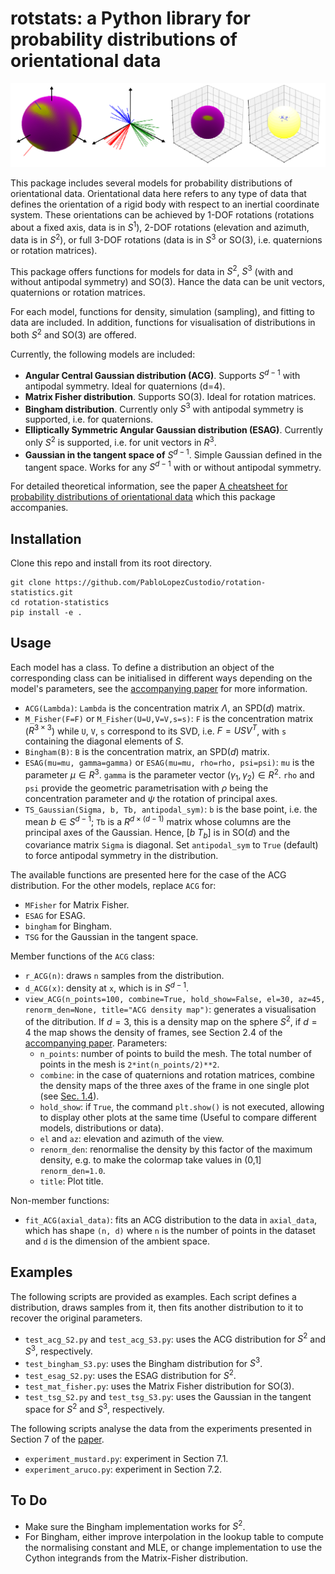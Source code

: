 # rotstats: a Python library for probability distributions of orientational data

![cover](images/intro.png)

This package includes several models for probability distributions of orientational data. Orientational data here refers to any type of data that defines the orientation of a rigid body with respect to an inertial coordinate system. These orientations can be achieved by 1-DOF rotations (rotations about a fixed axis, data is in $S^1$), 2-DOF rotations (elevation and azimuth, data is in $S^2$), or full 3-DOF rotations (data is in $S^3$ or SO(3), i.e. quaternions or rotation matrices).

This package offers functions for models for data in $S^2$, $S^3$ (with and without antipodal symmetry) and SO(3). Hance the data can be unit vectors, quaternions or rotation matrices.

For each model, functions for density, simulation (sampling), and fitting to data are included. In addition, functions for visualisation of distributions in both $S^2$ and SO(3) are offered.

Currently, the following models are included:

- **Angular Central Gaussian distribution (ACG)**. Supports $S^{d-1}$ with antipodal symmetry. Ideal for quaternions (d=4).
- **Matrix Fisher distribution**. Supports SO(3). Ideal for rotation matrices.
- **Bingham distribution**. Currently only $S^3$ with antipodal symmetry is supported, i.e. for quaternions.
- **Elliptically Symmetric Angular Gaussian distribution (ESAG)**. Currently only $S^2$ is supported, i.e. for unit vectors in $R^3$. 
- **Gaussian in the tangent space of** $S^{d-1}$. Simple Gaussian defined in the tangent space. Works for any $S^{d-1}$ with or without antipodal symmetry.

For detailed theoretical information, see the paper [A cheatsheet for probability distributions of orientational data](https://arxiv.org/abs/2412.08934) which this package accompanies.

## Installation

Clone this repo and install from its root directory.

```
git clone https://github.com/PabloLopezCustodio/rotation-statistics.git
cd rotation-statistics
pip install -e .
```

## Usage

Each model has a class. To define a distribution an object of the corresponding class can be initialised in different ways depending on the model's parameters, see the [accompanying paper](https://arxiv.org/abs/2412.08934) for more information.
- `ACG(Lambda)`: `Lambda` is the concentration matrix $\Lambda$, an SPD($d$) matrix.
- `M_Fisher(F=F)` or `M_Fisher(U=U,V=V,s=s)`: `F` is the concentration matrix ($R^{3\times 3}$) while `U`, `V`, `s` correspond to its SVD, i.e. $F=USV^T$, with `s` containing the diagonal elements of $S$.
- `Bingham(B)`: `B` is the concentration matrix, an SPD($d$) matrix.
- `ESAG(mu=mu, gamma=gamma)` or `ESAG(mu=mu, rho=rho, psi=psi)`: `mu` is the parameter $\mu\in R^3$. `gamma` is the parameter vector $(\gamma_1, \gamma_2)\in R^2$. `rho` and `psi` provide the geometric parametrisation with $\rho$ being the concentration parameter and $\psi$ the rotation of principal axes.
- `TS_Gaussian(Sigma, b, Tb, antipodal_sym)`: `b` is the base point, i.e. the mean $b\in S^{d-1}$; `Tb` is a $R^{d\times(d-1)}$ matrix whose columns are the principal axes of the Gaussian. Hence, $[b$ $T_b]$ is in SO($d$) and the covariance matrix `Sigma` is diagonal. Set `antipodal_sym` to `True` (default) to force antipodal symmetry in the distribution.

The available functions are presented here for the case of the ACG distribution. For the other models, replace `ACG` for:
- `MFisher` for Matrix Fisher.
- `ESAG` for ESAG.
- `bingham` for Bingham.
- `TSG` for the Gaussian in the tangent space.

Member functions of the `ACG` class:
- `r_ACG(n)`: draws `n` samples from the distribution.
- `d_ACG(x)`: density at `x`, which is in $S^{d-1}$.
- `view_ACG(n_points=100, combine=True, hold_show=False, el=30, az=45, renorm_den=None, title="ACG density map")`: generates a visualisation of the ditribution. If $d=3$, this is a density map on the sphere $S^2$, if $d=4$ the map shows the density of frames, see Section 2.4 of the [accompanying paper](https://arxiv.org/abs/2412.08934). Parameters:
    * `n_points`: number of points to build the mesh. The total number of points in the mesh is `2*int(n_points/2)**2`.
    * `combine`: in the case of quaternions and rotation matrices, combine the density maps of the three axes of the frame in one single plot (see [Sec. 1.4](https://arxiv.org/abs/2412.08934)).
    * `hold_show`: if `True`, the command `plt.show()` is not executed, allowing to display other plots at the same time (Useful to compare different models, distributions or data).
    * `el` and `az`: elevation and azimuth of the view.
    * `renorm_den`: renormalise the density by this factor of the maximum density, e.g. to make the colormap take values in (0,1] `renorm_den=1.0`. 
    * `title`: Plot title. 

Non-member functions:
- `fit_ACG(axial_data)`: fits an ACG distribution to the data in `axial_data`, which has shape `(n, d)` where `n` is the number of points in the dataset and `d` is the dimension of the ambient space.

## Examples

The following scripts are provided as examples. Each script defines a distribution, draws samples from it, then fits another distribution to it to recover the original parameters.

- `test_acg_S2.py` and `test_acg_S3.py`: uses the ACG distribution for $S^2$ and $S^3$, respectively. 
- `test_bingham_S3.py`: uses the Bingham distribution for $S^3$. 
- `test_esag_S2.py`: uses the ESAG distribution for $S^2$.
- `test_mat_fisher.py`: uses the Matrix Fisher distribution for SO(3).
- `test_tsg_S2.py` and `test_tsg_S3.py`: uses the Gaussian in the tangent space for $S^2$ and $S^3$, respectively.

The following scripts analyse the data from the experiments presented in Section 7 of the [paper](https://arxiv.org/abs/2412.08934).

- `experiment_mustard.py`: experiment in Section 7.1.
- `experiment_aruco.py`: experiment in Section 7.2.

## To Do

- Make sure the Bingham implementation works for $S^2$.
- For Bingham, either improve interpolation in the lookup table to compute the normalising constant and MLE, or change implementation to use the Cython integrands from the Matrix-Fisher distribution.


